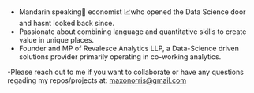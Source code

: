 - Mandarin speaking🧧 economist 📈who opened the Data Science door and hasnt looked back since.
- Passionate about combining language and quantitative skills to create value in unique places.
- Founder and MP of Revalesce Analytics LLP, a  Data-Science driven solutions provider primarily operating in co-working analytics.

-Please reach out to me if you want to collaborate or have any questions regading my repos/projects at: maxonorris@gmail.com 

<!---
norris-mos/norris-mos is a ✨ special ✨ repository because its `README.md` (this file) appears on your GitHub profile.
You can click the Preview link to take a look at your changes.
--->
